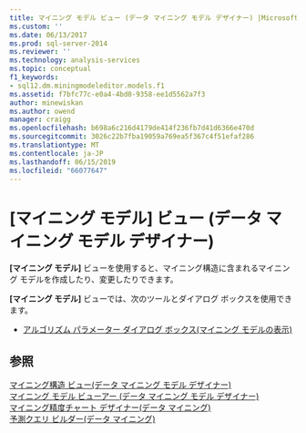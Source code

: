 ```yaml
---
title: マイニング モデル ビュー (データ マイニング モデル デザイナー) |Microsoft Docs
ms.custom: ''
ms.date: 06/13/2017
ms.prod: sql-server-2014
ms.reviewer: ''
ms.technology: analysis-services
ms.topic: conceptual
f1_keywords:
- sql12.dm.miningmodeleditor.models.f1
ms.assetid: f7bfc77c-e0a4-4bd0-9358-ee1d5562a7f3
author: minewiskan
ms.author: owend
manager: craigg
ms.openlocfilehash: b698a6c216d4179de414f236fb7d41d6366e470d
ms.sourcegitcommit: 3026c22b7fba19059a769ea5f367c4f51efaf286
ms.translationtype: MT
ms.contentlocale: ja-JP
ms.lasthandoff: 06/15/2019
ms.locfileid: "66077647"
---
```

# <a name="mining-models-view-data-mining-model-designer"></a>[マイニング モデル] ビュー (データ マイニング モデル デザイナー)
  **[マイニング モデル]** ビューを使用すると、マイニング構造に含まれるマイニング モデルを作成したり、変更したりできます。  
  
 **[マイニング モデル]** ビューでは、次のツールとダイアログ ボックスを使用できます。  
  
-   [アルゴリズム パラメーター ダイアログ ボックス&#40;マイニング モデルの表示&#41;](algorithm-parameters-dialog-box-mining-models-view.md)  
  
## <a name="see-also"></a>参照  
 [マイニング構造 ビュー&#40;データ マイニング モデル デザイナー&#41;](mining-structure-view-data-mining-model-designer.md)   
 [マイニング モデル ビューアー (データ マイニング モデル デザイナー)](mining-model-viewers-data-mining-model-designer.md)   
 [マイニング精度チャート デザイナー&#40;データ マイニング&#41;](mining-accuracy-chart-designer-data-mining.md)   
 [予測クエリ ビルダー&#40;データ マイニング&#41;](prediction-query-builder-data-mining.md)  
  
  
